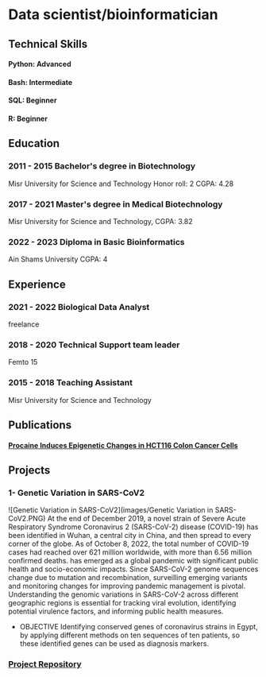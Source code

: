 # Data scientist/bioinformatician
## Technical Skills
#### Python: Advanced
#### Bash: Intermediate
#### SQL: Beginner
#### R: Beginner

## Education

### 2011 - 2015 Bachelor's degree in Biotechnology 
Misr University for Science and Technology
Honor roll: 2
CGPA: 4.28
### 2017 - 2021 Master's degree in Medical Biotechnology
Misr University for Science and
Technology,
CGPA: 3.82
### 2022 - 2023 Diploma in Basic Bioinformatics
Ain Shams University
CGPA: 4

## Experience

### 2021 - 2022 Biological Data Analyst
freelance
### 2018 - 2020 Technical Support team leader
Femto 15
### 2015 - 2018 Teaching Assistant
Misr University for Science and Technology

## Publications 
#### [Procaine Induces Epigenetic Changes in HCT116 Colon Cancer Cells](https://pubmed.ncbi.nlm.nih.gov/27843649/)

## Projects
### 1- Genetic Variation in SARS-CoV2
![Genetic Variation in SARS-CoV2](images/Genetic Variation in SARS-CoV2.PNG)
At the end of December 2019, a novel strain of Severe Acute Respiratory Syndrome
Coronavirus 2 (SARS-CoV-2) disease (COVID-19) has been identified in Wuhan, a central
city in China, and then spread to every corner of the globe. As of October 8, 2022, the total
number of COVID-19 cases had reached over 621 million worldwide, with more than 6.56
million confirmed deaths. has emerged as a global pandemic with significant public health and
socio-economic impacts. Since SARS-CoV-2 genome sequences change due to mutation and
recombination, surveilling emerging variants and monitoring changes for improving
pandemic management is pivotal. Understanding the genomic variations in SARS-CoV-2 across
different geographic regions is essential for tracking viral evolution, identifying potential
virulence factors, and informing public health measures.
* OBJECTIVE
Identifying conserved genes of coronavirus strains in Egypt, by applying different methods
on ten sequences of ten patients, so these identified genes can be used as diagnosis markers.

### [Project Repository](https://github.com/Mariam1000/Genetic_variation_CoV_2.git)

